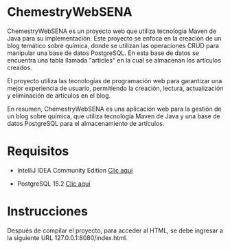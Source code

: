 # ChemestryWebSENA

ChemestryWebSENA es un proyecto web que utiliza tecnología Maven de Java para su implementación. Este proyecto se enfoca en la creación de un blog temático sobre química, donde se utilizan las operaciones CRUD para manipular una base de datos PostgreSQL. En esta base de datos se encuentra una tabla llamada "articles" en la cual se almacenan los artículos creados.

El proyecto utiliza las tecnologías de programación web para garantizar una mejor experiencia de usuario, permitiendo la creación, lectura, actualización y eliminación de artículos en el blog.

En resumen, ChemestryWebSENA es una aplicación web para la gestión de un blog sobre química, que utiliza tecnología Maven de Java y una base de datos PostgreSQL para el almacenamiento de artículos.

# Requisitos

- IntelliJ IDEA Community Edition [Clic aquí](https://www.jetbrains.com/idea/download/#section=windows)

- PostgreSQL 15.2 [Clic aquí](https://www.enterprisedb.com/downloads/postgres-postgresql-downloads)

# Instrucciones
Después de compilar el proyecto, para acceder al HTML, se debe ingresar a la siguiente URL 127.0.0.1:8080/index.html.
